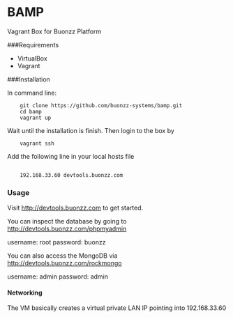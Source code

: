 BAMP
====

Vagrant Box for Buonzz Platform

###Requirements

* VirtualBox
* Vagrant

###Installation

In command line:

```
    git clone https://github.com/buonzz-systems/bamp.git
	cd bamp
	vagrant up
```

Wait until the installation is finish. Then login to the box by

```
    vagrant ssh
```

Add the following line in your local hosts  file

```

	192.168.33.60 devtools.buonzz.com
```

### Usage

Visit  http://devtools.buonzz.com to get started.



You can inspect the database by going to  http://devtools.buonzz.com/phpmyadmin

username: root
password: buonzz

You can also access the MongoDB via http://devtools.buonzz.com/rockmongo

username: admin
password: admin

#### Networking

The VM basically creates a virtual private LAN IP pointing into 192.168.33.60



